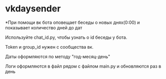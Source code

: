 # vkdaysender
*При помощи вк бота оповещает беседы о новых днях(0:00) и показывает количество дней до дат

Используйте chat_id.py, чтобы узнать о id беседы у бота.  

Token и group_id нужен с сообщества вк.

Даты оформляются по методу "год-месяц-день"

Логи оформляются в файл рядом с файлом main.py и обновляются раз в день
